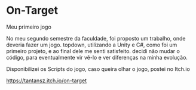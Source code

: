 # On-Target
Meu primeiro jogo

No meu segundo semestre da faculdade, foi proposto um trabalho, onde deveria fazer um jogo.
topdown, utilizando a Unity e C#, como foi um primeiro projeto, e ao final dele me senti satisfeito.
decidi não mudar o código, para eventualmente vir vê-lo e ver diferenças na minha evolução.

Disponibilizei os Scripts do jogo, caso queira olhar o jogo, postei no Itch.io

https://tantansz.itch.io/on-target
